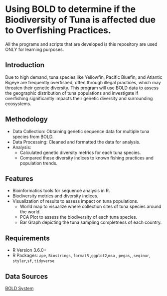 # Using BOLD to determine if the Biodiversity of Tuna is affected due to Overfishing Practices.

All the programs and scripts that are developed is this repository are used ONLY for learning purposes.

## Introduction
Due to high demand, tuna species like Yellowfin, Pacific Bluefin, and Atlantic Bigeye are frequently overfished, often through illegal practices, which may threaten their genetic diversity. This program will use BOLD data to assess the geographic distribution of tuna populations and investigate if overfishing significantly impacts their genetic diversity and surrounding ecosystems.

## Methodology
* Data Collection: Obtaining genetic sequence data for multiple tuna species from BOLD.
* Data Processing: Cleaned and formatted the data for analysis.
* Analysis:
  - Calculated genetic diversity metrics for each tuna species.
  - Compared these diversity indices to known fishing practices and population trends.

## Features
* Bioinformatics tools for sequence analysis in R.
* Biodiversity metrics and diversity indices.
* Visualization of results to assess impact on tuna populations.
  - World map to visualize where collection sites of tuna species around the world.
  - PCA Plot to assess the biodiversity of each tuna species.
  - Bar Graph depicting the tuna sampling completness of each country.

## Requirements
* R Version 3.6.0+
* R Packages: `ape`, `Biostrings`, `formatR` ,`ggplot2`,`msa` , `pegas`, ,`seqinur`, `styler`,`sf`, `tidyverse`

## Data Sources
[BOLD System](https://boldsystems.org/)
